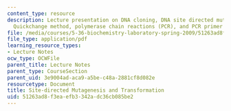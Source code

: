```yaml
---
content_type: resource
description: Lecture presentation on DNA cloning, DNA site directed mutagenesis, the
  Quickchange method, polymerase chain reactions (PCR), and PCR primer design.
file: /media/courses/5-36-biochemistry-laboratory-spring-2009/51263ad8f3eaefb3342adc36cb085be2_Slide2.pdf
file_type: application/pdf
learning_resource_types:
- Lecture Notes
ocw_type: OCWFile
parent_title: Lecture Notes
parent_type: CourseSection
parent_uid: 3e9004ad-aca9-a5be-c48a-2881cf8d082e
resourcetype: Document
title: Site-directed Mutagenesis and Transformation
uid: 51263ad8-f3ea-efb3-342a-dc36cb085be2
---
```

